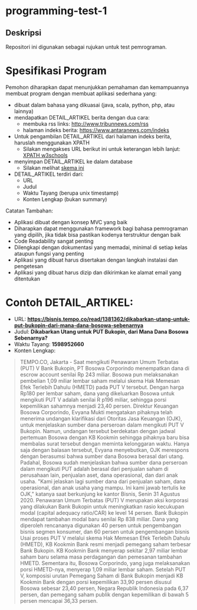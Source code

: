 # programming-test-1
## Deskripsi
Repositori ini digunakan sebagai rujukan untuk test pemrograman.

# Spesifikasi Program
Pemohon diharapkan dapat menunjukkan pemahaman dan kemampuannya membuat program dengan membuat aplikasi sederhana yang:
* dibuat dalam bahasa yang dikuasai (java, scala, python, php, atau lainnya)
* mendapatkan DETAIL_ARTIKEL berita dengan dua cara:
  * membuka rss links: http://www.tribunnews.com/rss
  * halaman indeks berita: https://www.antaranews.com/indeks
* Untuk pengambilan DETAIL_ARTIKEL dari halaman indeks berita, haruslah menggunakan XPATH
  * Silakan mengakses URL berikut ini untuk keterangan lebih lanjut: [XPATH w3schools](https://www.w3schools.com/xml/xpath_intro.asp)
* menyimpan DETAIL_ARTIKEL ke dalam database
  * Silakan melihat [skema ini](https://github.com/sonarid/programming-test-1/blob/master/sql/news_article.sql)
* DETAIL_ARTIKEL terdiri dari:
  * URL
  * Judul
  * Waktu Tayang (berupa unix timestamp)
  * Konten Lengkap (bukan summary)

Catatan Tambahan:
* Aplikasi dibuat dengan konsep MVC yang baik
* Diharapkan dapat menggunakan framework bagi bahasa pemrograman yang dipilih, jika tidak bisa pastikan kodenya terstruktur dengan baik
* Code Readability sangat penting
* Dilengkapi dengan dokumentasi yang memadai, minimal di setiap kelas ataupun fungsi yang penting
* Aplikasi yang dibuat harus disertakan dengan langkah instalasi dan pengetesan
* Aplikasi yang dibuat harus dizip dan dikirimkan ke alamat email yang ditentukan

# Contoh DETAIL_ARTIKEL:
  * URL: **https://bisnis.tempo.co/read/1381362/dikabarkan-utang-untuk-put-bukopin-dari-mana-dana-bosowa-sebenarnya**
  * Judul: **Dikabarkan Utang untuk PUT Bukopin, dari Mana Dana Bosowa Sebenarnya?**
  * Waktu Tayang: **1598952660**
  * Konten Lengkap: 
> TEMPO.CO, Jakarta -  Saat mengikuti Penawaran Umum Terbatas (PUT) V Bank Bukopin, PT Bosowa Corporindo menempatkan dana di escrow account senilai Rp 243 miliar. Bosowa pun melaksanakan pembelian 1,09 miliar lembar saham melalui skema Hak Memesan Efek Terlebih Dahulu (HMETD) pada PUT V tersebut.
Dengan harga Rp180 per lembar saham, dana yang dikeluarkan Bosowa untuk mengikuti PUT V adalah senilai R p196 miliar, sehingga porsi kepemilikan sahamnya menjadi 23,40 persen.
Direktur Keuangan Bosowa Corporindo, Evyana Mukti mengatakan pihaknya telah menerima undangan klarifikasi dari Otoritas Jasa Keuangan (OJK),  untuk menjelaskan sumber dana perseroan dalam mengikuti PUT V Bukopin. Namun, undangan tersebut berdekatan dengan jadwal pertemuan Bosowa dengan KB Kookmin sehingga pihaknya baru bisa membalas surat tersebut dengan meminta kelonggaran waktu.
Hanya saja dengan balasan tersebut, Evyana menyebutkan, OJK merespons dengan berasumsi bahwa sumber dana Bosowa berasal dari utang. Padahal, Bosowa sudah menjelaskan bahwa sumber dana perseroan dalam mengikuti PUT adalah berasal dari penjualan saham di perusahaan lain, penjualan aset, dana operasional, dan dari anak usaha.
"Kami jelaskan lagi sumber dana dari penjualan saham, dana operasional, dan anak usaha yang mampu. Ini kami jawab tertulis ke OJK," katanya saat berkunjung ke kantor Bisnis, Senin 31 Agustus 2020.
Penawaran Umum Terbatas (PUT) V merupakan aksi korporasi yang dilakukan Bank Bukopin untuk meningkatkan rasio kecukupan modal (capital adequacy ratio/CAR) ke level 14 persen. Bank Bukopin mendapat tambahan modal baru senilai Rp 838 miliar. Dana yang diperoleh rencananya digunakan 40 persen untuk pengembangan bisnis segmen konsumer, dan 60 persen untuk pengembangan bisnis 
Usai proses PUT V melalui skema Hak Memesan Efek Terlebih Dahulu (HMETD), KB Kookmin Bank resmi menjadi pemegang saham terbesar Bank Bukopin. KB Kookmin Bank menyerap sekitar 2,97 miliar lembar saham baru selama masa perdagangan dan pemesanan tambahan HMETD. Sementara itu, Bosowa Corporindo, yang juga melaksanakan porsi HMETD-nya, menyerap 1,09 miliar lembar saham.
Setelah PUT V, komposisi urutan Pemegang Saham di Bank Bukopin menjadi KB Kookmin Bank dengan porsi kepemilikan 33,90 persen disusul Bosowa sebesar 23,40 persen, Negara Republik Indonesia pada 6,37 persen, dan pemegang saham publik dengan kepemilikan di bawah 5 persen mencapai 36,33 persen.

